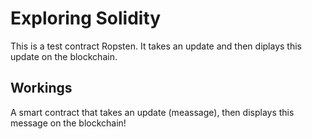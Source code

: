 # Exploring Solidity

This is a test contract Ropsten.
It takes an update and then diplays this update on the blockchain.

## Workings

A smart contract that takes an update (meassage), then displays this message on the blockchain!